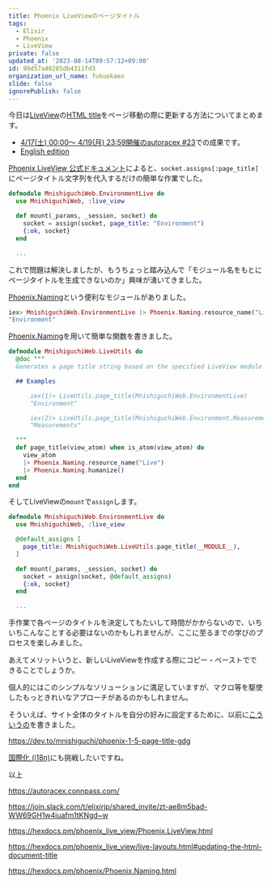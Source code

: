 ```yaml
---
title: Phoenix LiveViewのページタイトル
tags:
  - Elixir
  - Phoenix
  - LiveView
private: false
updated_at: '2023-08-14T09:57:12+09:00'
id: 99d57a40285db4311fd3
organization_url_name: fukuokaex
slide: false
ignorePublish: false
---
```

今日は[LiveView](https://hexdocs.pm/phoenix_live_view/Phoenix.LiveView.html)の[HTML title](https://developer.mozilla.org/en-US/docs/Web/HTML/Element/title)をページ移動の際に更新する方法についてまとめます。

- [4/17(土) 00:00〜 4/19(月) 23:59開催のautoracex #23](https://autoracex.connpass.com/event/210477/)での成果です。
- [English edition](https://dev.to/mnishiguchi/page-title-for-phoenix-liveview-347b)

[Phoenix LiveView 公式ドキュメント](https://hexdocs.pm/phoenix_live_view/live-layouts.html#updating-the-html-document-title)によると、`socket.assigns[:page_title]`にページタイトル文字列を代入するだけの簡単な作業でした。

```elixir
defmodule MnishiguchiWeb.EnvironmentLive do
  use MnishiguchiWeb, :live_view

  def mount(_params, _session, socket) do
    socket = assign(socket, page_title: "Environment")
    {:ok, socket}
  end

  ...
```

これで問題は解決しましたが、もうちょっと踏み込んで「モジュール名をもとにページタイトルを生成できないのか」興味が湧いてきました。

[Phoenix.Naming](https://hexdocs.pm/phoenix/Phoenix.Naming.html)という便利なモジュールがありました。

```elixir
iex> MnishiguchiWeb.EnvironmentLive |> Phoenix.Naming.resource_name("Live") |> Phoenix.Naming.humanize()
"Environment"
```

[Phoenix.Naming](https://hexdocs.pm/phoenix/Phoenix.Naming.html)を用いて簡単な関数を書きました。

```elixir
defmodule MnishiguchiWeb.LiveUtils do
  @doc """
  Generates a page title string based on the specified LiveView module atom.

  ## Examples

      iex(1)> LiveUtils.page_title(MnishiguchiWeb.EnvironmentLive)
      "Environment"

      iex(2)> LiveUtils.page_title(MnishiguchiWeb.Environment.MeasurementsLive)
      "Measurements"

  """
  def page_title(view_atom) when is_atom(view_atom) do
    view_atom
    |> Phoenix.Naming.resource_name("Live")
    |> Phoenix.Naming.humanize()
  end
end
```

そしてLiveViewの`mount`で`assign`します。

```elixir
defmodule MnishiguchiWeb.EnvironmentLive do
  use MnishiguchiWeb, :live_view

  @default_assigns [
    page_title: MnishiguchiWeb.LiveUtils.page_title(__MODULE__),
  ]

  def mount(_params, _session, socket) do
    socket = assign(socket, @default_assigns)
    {:ok, socket}
  end

  ...
```

手作業で各ページのタイトルを決定してもたいして時間がかからないので、いちいちこんなことする必要はないのかもしれませんが、ここに至るまでの学びのプロセスを楽しみました。

あえてメリットいうと、新しいLiveViewを作成する際にコピー・ペーストでできることでしょうか。

個人的にはこのシンプルなソリューションに満足していますが、マクロ等を駆使したもっときれいなアプローチがあるのかもしれません。

そういえば、サイト全体のタイトルを自分の好みに設定するために、以前に[こういうの](https://dev.to/mnishiguchi/phoenix-1-5-page-title-gdg)を書きました。

https://dev.to/mnishiguchi/phoenix-1-5-page-title-gdg

[国際化 (i18n)](https://ja.wikipedia.org/wiki/%E5%9B%BD%E9%9A%9B%E5%8C%96%E3%81%A8%E5%9C%B0%E5%9F%9F%E5%8C%96)にも挑戦したいですね。

以上

https://autoracex.connpass.com/

https://join.slack.com/t/elixirjp/shared_invite/zt-ae8m5bad-WW69GH1w4iuafm1tKNgd~w

https://hexdocs.pm/phoenix_live_view/Phoenix.LiveView.html

https://hexdocs.pm/phoenix_live_view/live-layouts.html#updating-the-html-document-title

https://hexdocs.pm/phoenix/Phoenix.Naming.html
